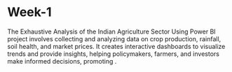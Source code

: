 # Week-1
The Exhaustive Analysis of the Indian Agriculture Sector Using Power BI project involves collecting and analyzing data on crop production, rainfall, soil health, and market prices. It creates interactive dashboards to visualize trends and provide insights, helping policymakers, farmers, and investors make informed decisions, promoting .
